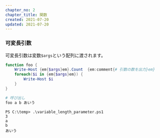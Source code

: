 ```yaml
---
chapter_no: 2
chapter_title: 関数
created: 2021-07-20
updated: 2021-07-20
---
```

### 可変長引数

可変長引数は変数`$args`という配列に渡されます。
```:variable_length_parameter.ps1
function foo {
    Write-Host {em{$args}em}.Count  {em:comment{# 引数の数を出力}em}
    foreach($i in {em{$args}em}) {
        Write-Host $i
    }
}

# 呼び出し
foo a b あいう
```

```output:出力結果
PS C:\temp> .\variable_length_parameter.ps1
3
a     
b     
あいう
```
